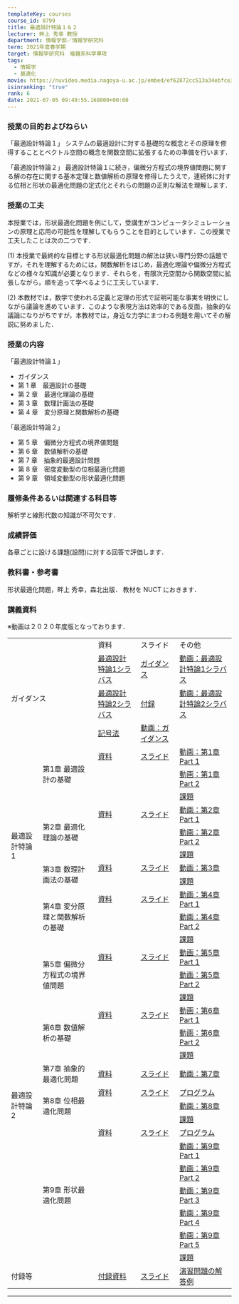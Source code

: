 ```yaml
---
templateKey: courses
course_id: 0799
title: 最適設計特論１＆２
lecturer: 畔上 秀幸 教授
department: 情報学部／情報学研究科
term: 2021年度春学期
target: 情報学研究科　複雑系科学専攻
tags:
  - 情報学
  - 最適化
movie: https://nuvideo.media.nagoya-u.ac.jp/embed/ef62872cc513a34ebfce33212032bfbcffcb027a
isinranking: "true"
rank: 6
date: 2021-07-05 09:49:55.168000+00:00
---
```


### 授業の目的およびねらい

「最適設計特論１」
システムの最適設計に対する基礎的な概念とその原理を修得することとベクトル空間の概念を関数空間に拡張するための準備を行います．

「最適設計特論２」
最適設計特論１に続き，偏微分方程式の境界値問題に関する解の存在に関する基本定理と数値解析の原理を修得したうえで，連続体に対する位相と形状の最適化問題の定式化とそれらの問題の正則な解法を理解します．

### 授業の工夫

本授業では，形状最適化問題を例にして，受講生がコンピュータシミュレーションの原理と応用の可能性を理解してもらうことを目的としています．この授業で工夫したことは次の二つです．

(1) 本授業で最終的な目標とする形状最適化問題の解法は狭い専門分野の話題ですが，それを理解するためには，関数解析をはじめ，最適化理論や偏微分方程式などの様々な知識が必要となります．それらを，有限次元空間から関数空間に拡張しながら，順を追って学べるように工夫しています．

(2) 本教材では，数学で使われる定義と定理の形式で証明可能な事実を明快にしながら議論を進めています．このような表現方法は効率的である反面，抽象的な議論になりがちですが，本教材では，身近な力学にまつわる例題を用いてその解説に努めました．

### 授業の内容

「最適設計特論１」

- ガイダンス
- 第 1 章　最適設計の基礎
- 第 2 章　最適化理論の基礎
- 第 3 章　数理計画法の基礎
- 第 4 章　変分原理と関数解析の基礎

「最適設計特論２」

- 第 5 章　偏微分方程式の境界値問題
- 第 6 章　数値解析の基礎
- 第 7 章　抽象的最適設計問題
- 第 8 章　密度変動型の位相最適化問題
- 第 9 章　領域変動型の形状最適化問題

### 履修条件あるいは関連する科目等

解析学と線形代数の知識が不可欠です．

### 成績評価

各章ごとに設ける課題(設問)に対する回答で評価します．

### 教科書・参考書

形状最適化問題，畔上 秀幸，森北出版．
教材を NUCT におきます．

### 講義資料

※動画は２０２０年度版となっております．

<table><tbody ><tr><td colspan="2"></td><td>資料</td><td>スライド</td><td>その他</td></tr><tr><td colspan="2" rowspan="4">ガイダンス</td><tr><td><a href="https://ocw.nagoya-u.jp/files/799/slide1.pdf">最適設計特論1シラバス</a></td><td><a href="https://ocw.nagoya-u.jp/files/799/slide25.pdf">ガイダンス</a></td><td><a href="https://youtu.be/9LCQjmmOGD0">動画：最適設計特論1シラバス</a></td></tr><tr><td><a href="https://ocw.nagoya-u.jp/files/799/slide2.pdf">最適設計特論2シラバス</a></td><td><a href="https://ocw.nagoya-u.jp/files/799/slide55.pdf">付録</a></td><td><a href="https://youtu.be/R7N77svZSYw">動画：最適設計特論2シラバス</a></td></tr><tr><td><a href="https://ocw.nagoya-u.jp/files/799/slide5.pdf">記号法</a></td><td><a href="https://youtu.be/YjDhROW4csM">動画：ガイダンス</a></td></tr></tr><tr><td rowspan="11">最適設計特論 1</td><td rowspan="3">第1章 最適設計の基礎</td><td><a href="https://ocw.nagoya-u.jp/files/799/slide6.pdf" title="PDF 文書, 592KB">資料</a></td><td><a href="https://ocw.nagoya-u.jp/files/799/slide26.pdf" title="PDF 文書, 523KB">スライド</a></td><td><a href="https://youtu.be/8HJyhZPIgAE">動画：第1章 Part 1</a></td></tr><tr><td></td><td></td><td><a href="https://youtu.be/-5c3c0vTPVU">動画：第1章 Part 2</a></td></tr><tr><td></td><td></td><td><a href="https://ocw.nagoya-u.jp/files/799/slide7.pdf">課題</a></td></tr><tr><td rowspan="3">第2章 最適化理論の基礎</td><td><a href="https://ocw.nagoya-u.jp/files/799/slide8.pdf"title="PDF 文書, 981KB">資料</a></td><td><a href="https://ocw.nagoya-u.jp/files/799/slide27.pdf" title="PDF 文書, 913KB">スライド</a></td><td><a href="https://youtu.be/a0fszowRppo">動画：第2章 Part 1</a></td></tr><tr><td></td><td></td><td><a href="https://youtu.be/NpHocw4ov8M">動画：第2章 Part 2</a></td></tr><tr><td></td><td></td><td><a href="https://ocw.nagoya-u.jp/files/799/slide9.pdf">課題</a></td></tr><tr><td rowspan="2">第3章 数理計画法の基礎</td><td><a href="https://ocw.nagoya-u.jp/files/799/slide52.pdf"title="PDF 文書, 1717KB">資料</a></td><td><a href="https://ocw.nagoya-u.jp/files/799/slide53.pdf" title="PDF 文書, 1645KB">スライド</a></td><td><a href="https://youtu.be/38sl_OVTPL0">動画：第3章</a></td></tr><tr><td></td><td></td><td><a href="https://ocw.nagoya-u.jp/files/799/slide11.pdf">課題</a></td></tr><tr><td rowspan="3">第4章 変分原理と関数解析の基礎</td><td><a href="https://ocw.nagoya-u.jp/files/799/slide12.pdf"title="PDF 文書, 667KB">資料</a></td><td><a href="https://ocw.nagoya-u.jp/files/799/slide29.pdf" title="PDF 文書, 646KB">スライド</a></td><td><a href="https://youtu.be/j0xfrhJniKY">動画：第4章 Part 1</a></td></tr><tr><td></td><td></td><td><a href="https://youtu.be/gD0AJ84dKaQ">動画：第4章 Part 2</a></td></tr><tr><td></td><td></td><td><a href="https://ocw.nagoya-u.jp/files/799/slide13.pdf">課題</a></td></tr><tr><td rowspan="17">最適設計特論 2</td><td rowspan="3">第5章 偏微分方程式の境界値問題</td><td><a href="https://ocw.nagoya-u.jp/files/799/slide14.pdf"title="PDF 文書, 719KB">資料</a></td><td><a href="https://ocw.nagoya-u.jp/files/799/slide30.pdf" title="PDF 文書, 734KB">スライド</a></td><td><a href="https://youtu.be/7YUFRdNzusQ">動画：第5章 Part 1</a></td><tr><td></td><td></td><td><a href="https://youtu.be/E-lIM3Pn1-8">動画：第5章 Part 2</a></td></tr><tr><td></td><td></td><td><a href="https://ocw.nagoya-u.jp/files/799/slide15.pdf">課題</a></td></tr><td rowspan="3">第6章 数値解析の基礎</td><td><a href="https://ocw.nagoya-u.jp/files/799/slide16.pdf"title="PDF 文書, 1373KB">資料</a></td><td><a href="https://ocw.nagoya-u.jp/files/799/slide31.pdf" title="PDF 文書, 1416KB">スライド</a></td><td><a href="https://youtu.be/u_fLp8m2YNs">動画：第6章 Part 1</a></td></tr><tr><td></td><td></td><td><a href="https://youtu.be/KT9ZFjXhaAg">動画：第6章 Part 2</a></td></tr><tr><td></td><td></td><td><a href="https://ocw.nagoya-u.jp/files/799/slide17.pdf">課題</a></td></tr><tr><td>第7章 抽象的最適化問題</td><td><a href="https://ocw.nagoya-u.jp/files/799/slide18.pdf"title="PDF 文書, 320KB">資料</a></td><td><a href="https://ocw.nagoya-u.jp/files/799/slide32.pdf" title="PDF 文書, 289KB">スライド</a></td><td><a href="https://youtu.be/s1wQBisJbVk">動画：第7章</a></td></tr><tr><td rowspan="3">第8章 位相最適化問題</td><td><a href="https://ocw.nagoya-u.jp/files/799/slide20.pdf"title="PDF 文書, 2788KB">資料</a></td><td><a href="https://ocw.nagoya-u.jp/files/799/slide33.pdf" title="PDF 文書, 2832KB">スライド</a></td><td><a href="https://ocw.nagoya-u.jp/files/799/slide3.pdf"title="Zip 圧縮ファイル, 210KB">プログラム</a></td><tr><td></td><td></td><td><a href="https://youtu.be/riTx5Mpld3U">動画：第8章</a></td></tr><tr><td></td><td></td><td><a href="https://ocw.nagoya-u.jp/files/799/slide19.pdf">課題</a></td></tr></tr><tr><td rowspan="7">第9章 形状最適化問題</td><td><a href="https://ocw.nagoya-u.jp/files/799/slide22.pdf"title="PDF 文書, 2665KB">資料</a></td><td><a href="https://ocw.nagoya-u.jp/files/799/slide34.pdf" title="PDF 文書, 2798KB">スライド</a></td><td><a href="https://ocw.nagoya-u.jp/files/799/slide4.pdf"title="Zip 圧縮ファイル, 398KB">プログラム</a></td></tr><tr><td></td><td></td><td><a href="https://youtu.be/F3MiA83hgeQ">動画：第9章 Part 1</a></td></tr><tr><td></td><td></td><td><a href="https://youtu.be/icGLfJU24AU">動画：第9章 Part 2</a></td></tr><tr><td></td><td></td><td><a href="https://youtu.be/mv6Lmk2bpq0">動画：第9章 Part 3</a></td></tr><tr><td></td><td></td><td><a href="https://youtu.be/788KDpsSJek">動画：第9章 Part 4</a></td></tr><tr><td></td><td></td><td><a href="https://youtu.be/QJMJxGKS28s">動画：第9章 Part 5</a></td></tr><tr><td></td><td></td><td><a href="https://ocw.nagoya-u.jp/files/799/slide21.pdf">課題</a></td></tr><tr><td colspan="2">付録等</td><td><a href="https://ocw.nagoya-u.jp/files/799/slide24.pdf" title="PDF 文書, 614KB">付録資料</a></td><td><a href="https://ocw.nagoya-u.jp/files/799/slide35.pdf" title="PDF 文書, 565KB">スライド</a></td><td><a href="https://ocw.nagoya-u.jp/files/799/slide23.pdf" title="PDF 文書, 346KB">演習問題の解答例</a></td></tr></tbody></table>

---
